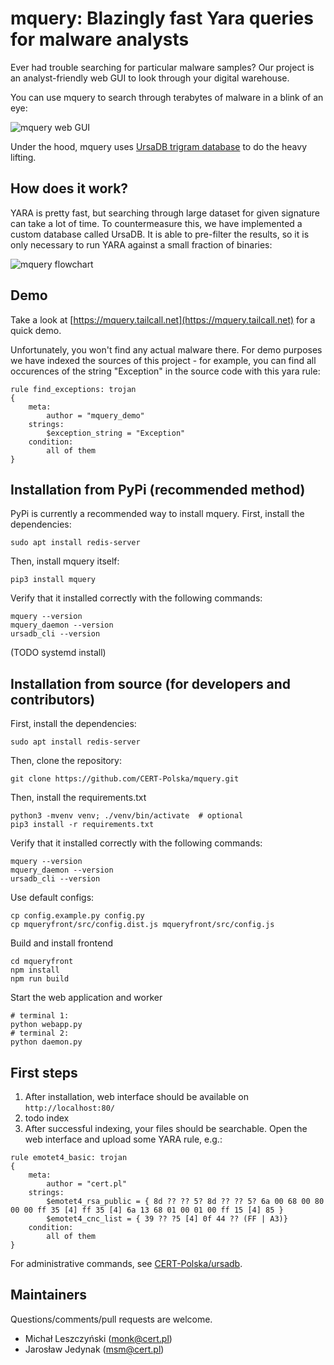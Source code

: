 # mquery: Blazingly fast Yara queries for malware analysts

Ever had trouble searching for particular malware samples? Our project is an analyst-friendly web GUI to look through your digital warehouse.

You can use mquery to search through terabytes of malware in a blink of an eye:

![mquery web GUI](docs/mquery-web-ui.gif?raw=1)

Under the hood, mquery uses [UrsaDB trigram database](https://github.com/CERT-Polska/ursadb) to do the heavy lifting.


## How does it work?

YARA is pretty fast, but searching through large dataset for given signature can take a lot of time. To countermeasure this, we have implemented a custom database called UrsaDB. It is able to pre-filter the results, so it is only necessary to run YARA against a small fraction of binaries:

![mquery flowchart](docs/mquery-flowchart.png?raw=1)


Demo
-----------------

Take a look at [https://mquery.tailcall.net](https://mquery.tailcall.net) for a quick demo.

Unfortunately, you won't find any actual malware there. For demo purposes we
have indexed the sources of this project - for example, you can find all occurences
of the string "Exception" in the source code with this yara rule:

```
rule find_exceptions: trojan
{
    meta:
        author = "mquery_demo"
    strings:
        $exception_string = "Exception"
    condition:
        all of them
}
```

## Installation from PyPi (recommended method)

PyPi is currently a recommended way to install mquery. First, install the dependencies:

```
sudo apt install redis-server
```

Then, install mquery itself:

```
pip3 install mquery
```

Verify that it installed correctly with the following commands: 
```
mquery --version
mquery_daemon --version
ursadb_cli --version
```

(TODO systemd install)

## Installation from source (for developers and contributors)

First, install the dependencies:

```
sudo apt install redis-server
```

Then, clone the repository:

```
git clone https://github.com/CERT-Polska/mquery.git
```

Then, install the requirements.txt

```
python3 -mvenv venv; ./venv/bin/activate  # optional
pip3 install -r requirements.txt
```

Verify that it installed correctly with the following commands: 
```
mquery --version
mquery_daemon --version
ursadb_cli --version
```

Use default configs:

```
cp config.example.py config.py
cp mqueryfront/src/config.dist.js mqueryfront/src/config.js
```

Build and install frontend

```
cd mqueryfront
npm install
npm run build
```

Start the web application and worker
```
# terminal 1:
python webapp.py
# terminal 2:
python daemon.py
```

## First steps

1. After installation, web interface should be available on `http://localhost:80/`
2. todo index
3. After successful indexing, your files should be searchable. Open the web interface and upload some YARA rule, e.g.:

```
rule emotet4_basic: trojan
{
    meta:
        author = "cert.pl"
    strings:
        $emotet4_rsa_public = { 8d ?? ?? 5? 8d ?? ?? 5? 6a 00 68 00 80 00 00 ff 35 [4] ff 35 [4] 6a 13 68 01 00 01 00 ff 15 [4] 85 }
        $emotet4_cnc_list = { 39 ?? ?5 [4] 0f 44 ?? (FF | A3)}
    condition:
        all of them
}
```

For administrative commands, see [CERT-Polska/ursadb](https://github.com/CERT-Polska/ursadb#queries).


## Maintainers

Questions/comments/pull requests are welcome.

* Michał Leszczyński (monk@cert.pl)
* Jarosław Jedynak (msm@cert.pl)
